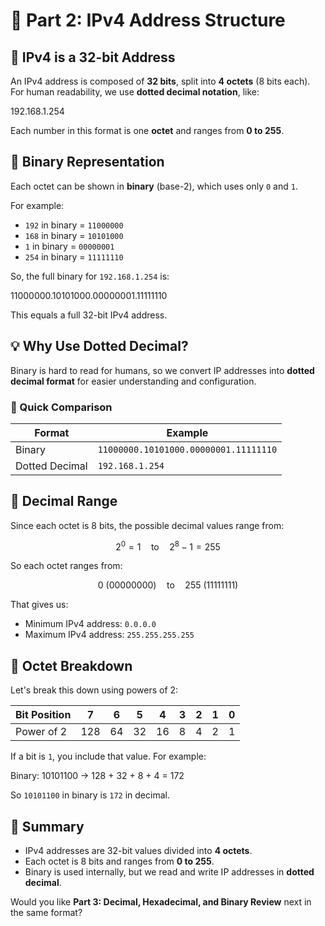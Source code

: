 
# 🔢 Part 2: IPv4 Address Structure

## 🧱 IPv4 is a 32-bit Address

An IPv4 address is composed of **32 bits**, split into **4 octets** (8 bits each). For human readability, we use **dotted decimal notation**, like:


192.168.1.254


Each number in this format is one **octet** and ranges from **0 to 255**.

## 📌 Binary Representation

Each octet can be shown in **binary** (base-2), which uses only `0` and `1`.

For example:

- `192` in binary = `11000000`
- `168` in binary = `10101000`
- `1` in binary = `00000001`
- `254` in binary = `11111110`

So, the full binary for `192.168.1.254` is:



11000000.10101000.00000001.11111110



This equals a full 32-bit IPv4 address.

## 💡 Why Use Dotted Decimal?

Binary is hard to read for humans, so we convert IP addresses into **dotted decimal format** for easier understanding and configuration.

### 🧠 Quick Comparison

| Format       | Example                    |
|--------------|-----------------------------|
| Binary       | `11000000.10101000.00000001.11111110` |
| Dotted Decimal | `192.168.1.254`             |

## 🔄 Decimal Range

Since each octet is 8 bits, the possible decimal values range from:

$$
2^0 = 1 \quad \text{to} \quad 2^8 - 1 = 255
$$

So each octet ranges from:

$$
0 \text{ (00000000)} \quad \text{to} \quad 255 \text{ (11111111)}
$$

That gives us:

- Minimum IPv4 address: `0.0.0.0`
- Maximum IPv4 address: `255.255.255.255`

## 🧮 Octet Breakdown

Let's break this down using powers of 2:

| Bit Position | 7 | 6 | 5 | 4 | 3 | 2 | 1 | 0 |
|--------------|----|----|----|----|----|----|----|----|
| Power of 2   | 128 | 64 | 32 | 16 | 8 | 4 | 2 | 1 |

If a bit is `1`, you include that value. For example:



Binary: 10101100 → 128 + 32 + 8 + 4 = 172



So `10101100` in binary is `172` in decimal.

## 🧠 Summary

- IPv4 addresses are 32-bit values divided into **4 octets**.
- Each octet is 8 bits and ranges from **0 to 255**.
- Binary is used internally, but we read and write IP addresses in **dotted decimal**.


Would you like **Part 3: Decimal, Hexadecimal, and Binary Review** next in the same format?
